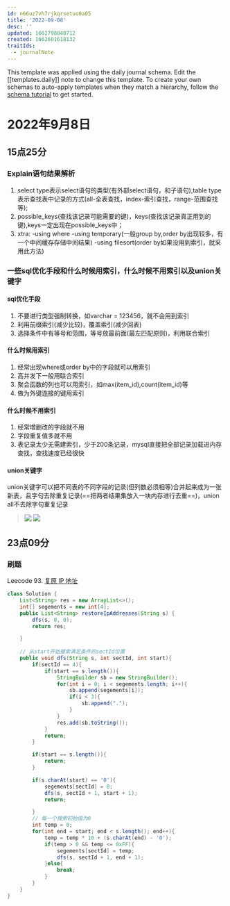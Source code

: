 ```yaml
---
id: n66uz7vh7rjkqrsetuo0a05
title: '2022-09-08'
desc: ''
updated: 1662798040712
created: 1662601618132
traitIds:
  - journalNote
---
```

This template was applied using the daily journal schema. Edit the [[templates.daily]] note to change this template.
To create your own schemas to auto-apply templates when they match a hierarchy, follow the [schema tutorial](https://blog.dendron.so/notes/P1DL2uXHpKUCa7hLiFbFA/) to get started.

<!--
Based on the journaling method created by Intelligent Change:
- [Intelligent Change: Our Story](https://www.intelligentchange.com/pages/our-story)
- [The Five Minute Journal](https://www.intelligentchange.com/products/the-five-minute-journal)
-->

# 2022年9月8日

## 15点25分

### Explain语句结果解析

1. select type表示select语句的类型(有外部select语句，和子语句),table type表示查找表中记录的方式(all-全表查找，index-索引查找，range-范围查找等);
2. possible_keys(查找该记录可能需要的键)，keys(查找该记录真正用到的键),keys一定出现在possible_keys中；
3. xtra: -using where -using temporary(一般group by,order by出现较多，有一个中间缓存存储中间结果) -using filesort(order by如果没用到索引，就采用此方法)

### 一些sql优化手段和什么时候用索引，什么时候不用索引以及union关键字

#### sql优化手段

1. 不要进行类型强制转换，如varchar = 123456，就不会用到索引
2. 利用前缀索引(减少比较)，覆盖索引(减少回表)
3. 选择条件中有等号和范围，等号放最前面(最左匹配原则)，利用联合索引

#### 什么时候用索引

1. 经常出现where或order by中的字段就可以用索引
2. 高并发下一般用联合索引
3. 聚合函数的列也可以用索引，如max(item_id),count(item_id)等
4. 做为外键连接的键用索引

#### 什么时候不用索引

1. 经常增删改的字段就不用
2. 字段重复值多就不用
3. 表记录太少无需建索引，少于200条记录，mysql直接把全部记录加载进内存查找，查找速度已经很快

#### union关键字

union关键字可以把不同表的不同字段的记录(但列数必须相等)合并起来成为一张新表，且字句去除重复记录(==把两者结果集放入一块内存进行去重==)，union all不去除字句重复记录
> ![](/assets/images/2022-09-08-16-04-35.png)
> ![](/assets/images/2022-09-08-16-05-06.png)

## 23点09分

### 刷题

Leecode 93. [复原 IP 地址](https://leetcode.cn/problems/restore-ip-addresses/)

```java
class Solution {
    List<String> res = new ArrayList<>();
    int[] segements = new int[4];
    public List<String> restoreIpAddresses(String s) {
        dfs(s, 0, 0);
        return res;

    }
    
    // 从start开始搜索满足条件的sectId位置
    public void dfs(String s, int sectId, int start){
        if(sectId == 4){
            if(start == s.length()){
                StringBuilder sb = new StringBuilder();
                for(int i = 0; i < segements.length; i++){
                    sb.append(segements[i]);
                    if(i < 3){
                        sb.append(".");
                    }
                }
                res.add(sb.toString());
            }
            return;
        }

        if(start == s.length()){
            return;
        }

        if(s.charAt(start) == '0'){
            segements[sectId] = 0;
            dfs(s, sectId + 1, start + 1);
            return;

        }
        // 每一个搜索初始值为0
        int temp = 0;
        for(int end = start; end < s.length(); end++){
            temp = temp * 10 + (s.charAt(end) - '0');
            if(temp > 0 && temp <= 0xFF){
                segements[sectId] = temp;
                dfs(s, sectId + 1, end + 1);
            }else{
                break;
            }
        }               
    }
}
```
